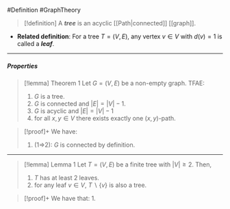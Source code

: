 #Definition #GraphTheory 

> [!definition]
> A ***tree*** is an acyclic [[Path|connected]] [[graph]].

- **Related definition**: For a tree $T=(V,E)$, any vertex $v\in V$ with $d(v)=1$ is called  a ***leaf***.

---
##### Properties
> [!lemma] Theorem 1
> Let $G=(V,E)$ be a non-empty graph. TFAE:
> 1. $G$ is a tree.
> 2. $G$ is connected and $\left| E \right|=\left| V \right|-1$.
> 3. $G$ is acyclic and $\left| E \right|=\left| V \right|-1$
> 4. for all $x,y\in V$ there exists exactly one $(x,y)$-path.

> [!proof]+
> We have:
> 1. (1=>2): $G$ is connected by definition. 
---
> [!lemma] Lemma 1
> Let $T=(V,E)$ be a finite tree with $\left| V \right|\geq 2$. Then, 
> 1. $T$ has at least 2 leaves.
> 2. for any leaf $v\in V$, $T \backslash \{ v \}$ is also a tree.

> [!proof]+
> We have that:
> 1. 